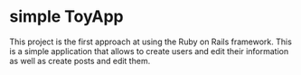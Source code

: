 # simple ToyApp
This project is the first approach at using the Ruby on Rails framework. 
This is  a simple application that allows to create users and edit their information as well as create posts and edit them.